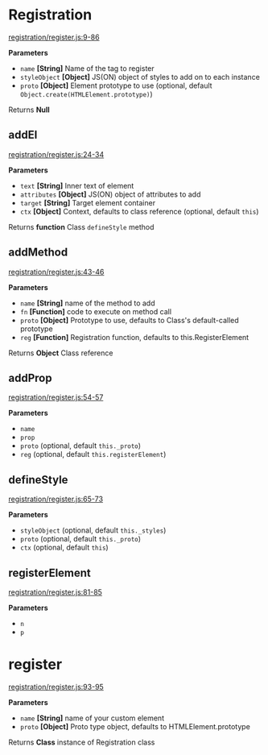 # Registration

[registration/register.js:9-86](https://github.com/geoffdavis92/js/blob/cfdf161ef3dbd6615ded8e4beb02da95d86a7792/registration/register.js#L9-L86 "Source code on GitHub")

**Parameters**

-   `name` **[String]** Name of the tag to register
-   `styleObject` **[Object]** JS(ON) object of styles to add on to each instance
-   `proto` **[Object]** Element prototype to use (optional, default `Object.create(HTMLElement.prototype)`)

Returns **Null** 

## addEl

[registration/register.js:24-34](https://github.com/geoffdavis92/js/blob/cfdf161ef3dbd6615ded8e4beb02da95d86a7792/registration/register.js#L24-L34 "Source code on GitHub")

**Parameters**

-   `text` **[String]** Inner text of element
-   `attributes` **[Object]** JS(ON) object of attributes to add
-   `target` **[String]** Target element container
-   `ctx` **[Object]** Context, defaults to class reference (optional, default `this`)

Returns **function** Class `defineStyle` method

## addMethod

[registration/register.js:43-46](https://github.com/geoffdavis92/js/blob/cfdf161ef3dbd6615ded8e4beb02da95d86a7792/registration/register.js#L43-L46 "Source code on GitHub")

**Parameters**

-   `name` **[String]** name of the method to add
-   `fn` **[Function]** code to execute on method call
-   `proto` **[Object]** Prototype to use, defaults to Class's default-called prototype
-   `reg` **[Function]** Registration function, defaults to this.RegisterElement

Returns **Object** Class reference

## addProp

[registration/register.js:54-57](https://github.com/geoffdavis92/js/blob/cfdf161ef3dbd6615ded8e4beb02da95d86a7792/registration/register.js#L54-L57 "Source code on GitHub")

**Parameters**

-   `name`  
-   `prop`  
-   `proto`   (optional, default `this._proto`)
-   `reg`   (optional, default `this.registerElement`)

## defineStyle

[registration/register.js:65-73](https://github.com/geoffdavis92/js/blob/cfdf161ef3dbd6615ded8e4beb02da95d86a7792/registration/register.js#L65-L73 "Source code on GitHub")

**Parameters**

-   `styleObject`   (optional, default `this._styles`)
-   `proto`   (optional, default `this._proto`)
-   `ctx`   (optional, default `this`)

## registerElement

[registration/register.js:81-85](https://github.com/geoffdavis92/js/blob/cfdf161ef3dbd6615ded8e4beb02da95d86a7792/registration/register.js#L81-L85 "Source code on GitHub")

**Parameters**

-   `n`  
-   `p`  

# register

[registration/register.js:93-95](https://github.com/geoffdavis92/js/blob/cfdf161ef3dbd6615ded8e4beb02da95d86a7792/registration/register.js#L93-L95 "Source code on GitHub")

**Parameters**

-   `name` **[String]** name of your custom element
-   `proto` **[Object]** Proto type object, defaults to HTMLElement.prototype

Returns **Class** instance of Registration class
